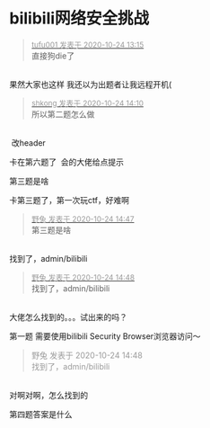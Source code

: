 # bilibili网络安全挑战


<div class="quote"><blockquote><font size="2"><a href="https://www.hostloc.com/forum.php?mod=redirect&amp;goto=findpost&amp;pid=9345425&amp;ptid=757940" target="_blank"><font color="#999999">tufu001 发表于 2020-10-24 13:15</font></a></font><br />
直接狗die了</blockquote></div><br />
果然大家也这样 我还以为出题者让我远程开机(

<div class="quote"><blockquote><font size="2"><a href="https://www.hostloc.com/forum.php?mod=redirect&amp;goto=findpost&amp;pid=9345742&amp;ptid=757940" target="_blank"><font color="#999999">shkong 发表于 2020-10-24 14:10</font></a></font><br />
所以第二题怎么做</blockquote></div><br />
<img src="static/image/smiley/yct/022.gif" smilieid="42" border="0" alt="" /> 改header

卡在第六题了&nbsp;&nbsp;会的大佬给点提示<img id="aimg_XbL8J" onclick="zoom(this, this.src, 0, 0, 0)" class="zoom" src="https://cdn.jsdelivr.net/gh/hishis/forum-master/public/images/patch.gif" onmouseover="img_onmouseoverfunc(this)" onload="thumbImg(this)" border="0" alt="" />

第三题是啥

卡第三题了，第一次玩ctf，好难啊

<div class="quote"><blockquote><font size="2"><a href="https://www.hostloc.com/forum.php?mod=redirect&amp;goto=findpost&amp;pid=9345917&amp;ptid=757940" target="_blank"><font color="#999999">野兔 发表于 2020-10-24 14:47</font></a></font><br />
第三题是啥</blockquote></div><br />
找到了，admin/bilibili

<div class="quote"><blockquote><font size="2"><a href="https://www.hostloc.com/forum.php?mod=redirect&amp;goto=findpost&amp;pid=9345926&amp;ptid=757940" target="_blank"><font color="#999999">野兔 发表于 2020-10-24 14:48</font></a></font><br />
找到了，admin/bilibili</blockquote></div><br />
大佬怎么找到的。。。试出来的吗？<img id="aimg_S4Ozu" onclick="zoom(this, this.src, 0, 0, 0)" class="zoom" src="https://cdn.jsdelivr.net/gh/hishis/forum-master/public/images/patch.gif" onmouseover="img_onmouseoverfunc(this)" onload="thumbImg(this)" border="0" alt="" />

第一题 需要使用bilibili Security Browser浏览器访问～<img id="aimg_Hwv2p" onclick="zoom(this, this.src, 0, 0, 0)" class="zoom" src="https://cdn.jsdelivr.net/gh/hishis/forum-master/public/images/patch.gif" onmouseover="img_onmouseoverfunc(this)" onload="thumbImg(this)" border="0" alt="" />

<div class="quote"><blockquote><font color="#999999">野兔 发表于 2020-10-24 14:48</font><br />
<font color="#999999">找到了，admin/bilibili</font></blockquote></div><br />
对啊对啊，怎么找到的

第四题答案是什么
